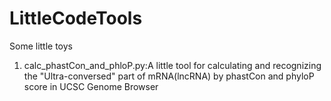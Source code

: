 # LittleCodeTools
Some little toys
1. calc_phastCon_and_phloP.py:A little tool for calculating and recognizing the "Ultra-conversed" part of mRNA(lncRNA) by phastCon and phyloP score in UCSC Genome Browser
